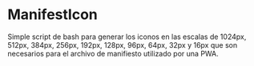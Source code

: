 # ManifestIcon

Simple script de bash para generar los iconos en las escalas de 1024px, 512px, 384px, 256px, 192px, 128px, 96px, 64px, 32px y 16px que son necesarios para el archivo de manifiesto utilizado por una PWA.
